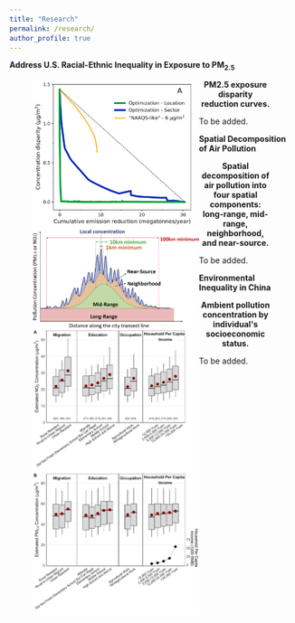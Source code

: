 ```yaml
---
title: "Research"
permalink: /research/
author_profile: true
---
```


**Address U.S. Racial-Ethnic Inequality in Exposure to PM<sub>2.5</sub>**

<figure>
<p align="left">
  <img align="left" src="/images/compare_three_approaches.png" width="295"/>
</p>

<figcaption align = "center"><b>PM2.5 exposure disparity reduction curves.</b></figcaption>

</figure>


To be added.


**Spatial Decomposition of Air Pollution**

<figure>
<p align="left" class="inline" >
  <img align="left" src="/images/spatial_decomposition.jpg" width="295"/>
</p>

<figcaption align = "center"><b>Spatial decomposition of air pollution into four spatial components: long-range, mid-range, neighborhood, and near-source.</b></figcaption>

</figure>


To be added.


**Environmental Inequality in China**

<figure>
<p align="left" class="inline" >
  <img align="left" src="/images/china_ej.png" width="295"/>
</p>

<figcaption align = "center"><b>Ambient pollution concentration by individual's socioeconomic status.</b></figcaption>

</figure>

To be added.




